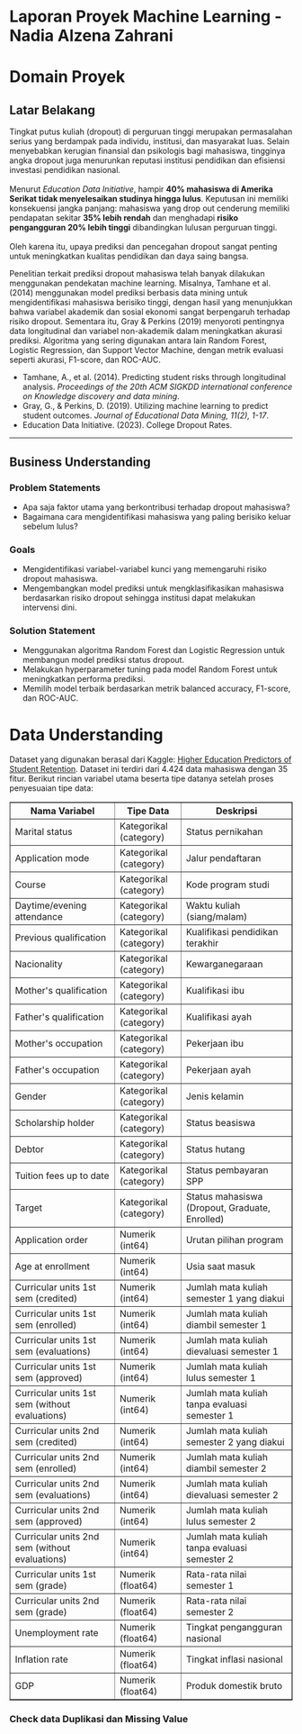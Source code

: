 # Laporan Proyek Machine Learning - Nadia Alzena Zahrani

# Domain Proyek

<h2>Latar Belakang</h2>
<p>
Tingkat putus kuliah (dropout) di perguruan tinggi merupakan permasalahan serius yang berdampak pada individu, institusi, dan masyarakat luas. Selain menyebabkan kerugian finansial dan psikologis bagi mahasiswa, tingginya angka dropout juga menurunkan reputasi institusi pendidikan dan efisiensi investasi pendidikan nasional. 
<br><br>
Menurut <i>Education Data Initiative</i>, hampir <b>40% mahasiswa di Amerika Serikat tidak menyelesaikan studinya hingga lulus</b>. Keputusan ini memiliki konsekuensi jangka panjang: mahasiswa yang drop out cenderung memiliki pendapatan sekitar <b>35% lebih rendah</b> dan menghadapi <b>risiko pengangguran 20% lebih tinggi</b> dibandingkan lulusan perguruan tinggi.
<br><br>
Oleh karena itu, upaya prediksi dan pencegahan dropout sangat penting untuk meningkatkan kualitas pendidikan dan daya saing bangsa.
</p>
<p>
Penelitian terkait prediksi dropout mahasiswa telah banyak dilakukan menggunakan pendekatan machine learning. Misalnya, Tamhane et al. (2014) menggunakan model prediksi berbasis data mining untuk mengidentifikasi mahasiswa berisiko tinggi, dengan hasil yang menunjukkan bahwa variabel akademik dan sosial ekonomi sangat berpengaruh terhadap risiko dropout. Sementara itu, Gray & Perkins (2019) menyoroti pentingnya data longitudinal dan variabel non-akademik dalam meningkatkan akurasi prediksi. Algoritma yang sering digunakan antara lain Random Forest, Logistic Regression, dan Support Vector Machine, dengan metrik evaluasi seperti akurasi, F1-score, dan ROC-AUC.
</p>
<ul>
  <li>Tamhane, A., et al. (2014). Predicting student risks through longitudinal analysis. <i>Proceedings of the 20th ACM SIGKDD international conference on Knowledge discovery and data mining</i>.</li>
  <li>Gray, G., & Perkins, D. (2019). Utilizing machine learning to predict student outcomes. <i>Journal of Educational Data Mining, 11(2), 1-17</i>.</li>
  <li>Education Data Initiative. (2023). College Dropout Rates.</li>
</ul>


<hr>

<h2>Business Understanding</h2>
<h3>Problem Statements</h3>
<ul>
  <li>Apa saja faktor utama yang berkontribusi terhadap dropout mahasiswa?</li>
  <li>Bagaimana cara mengidentifikasi mahasiswa yang paling berisiko keluar sebelum lulus?</li>
</ul>
<h3>Goals</h3>
<ul>
  <li>Mengidentifikasi variabel-variabel kunci yang memengaruhi risiko dropout mahasiswa.</li>
  <li>Mengembangkan model prediksi untuk mengklasifikasikan mahasiswa berdasarkan risiko dropout sehingga institusi dapat melakukan intervensi dini.</li>
</ul>
<h3>Solution Statement</h3>
<ul>
  <li>Menggunakan algoritma Random Forest dan Logistic Regression untuk membangun model prediksi status dropout.</li>
  <li>Melakukan hyperparameter tuning pada model Random Forest untuk meningkatkan performa prediksi.</li>
  <li>Memilih model terbaik berdasarkan metrik balanced accuracy, F1-score, dan ROC-AUC.</li>
</ul>

# Data Understanding
<p>
Dataset yang digunakan berasal dari Kaggle: <a href="https://www.kaggle.com/datasets/thedevastator/higher-education-predictors-of-student-retention/data" target="_blank">Higher Education Predictors of Student Retention</a>.
Dataset ini terdiri dari 4.424 data mahasiswa dengan 35 fitur. Berikut rincian variabel utama beserta tipe datanya setelah proses penyesuaian tipe data:
</p>
<table border="1" cellpadding="4" cellspacing="0">
  <tr>
    <th>Nama Variabel</th>
    <th>Tipe Data</th>
    <th>Deskripsi</th>
  </tr>
  <!-- Kategori (categorical) -->
  <tr><td>Marital status</td><td>Kategorikal (category)</td><td>Status pernikahan</td></tr>
  <tr><td>Application mode</td><td>Kategorikal (category)</td><td>Jalur pendaftaran</td></tr>
  <tr><td>Course</td><td>Kategorikal (category)</td><td>Kode program studi</td></tr>
  <tr><td>Daytime/evening attendance</td><td>Kategorikal (category)</td><td>Waktu kuliah (siang/malam)</td></tr>
  <tr><td>Previous qualification</td><td>Kategorikal (category)</td><td>Kualifikasi pendidikan terakhir</td></tr>
  <tr><td>Nacionality</td><td>Kategorikal (category)</td><td>Kewarganegaraan</td></tr>
  <tr><td>Mother's qualification</td><td>Kategorikal (category)</td><td>Kualifikasi ibu</td></tr>
  <tr><td>Father's qualification</td><td>Kategorikal (category)</td><td>Kualifikasi ayah</td></tr>
  <tr><td>Mother's occupation</td><td>Kategorikal (category)</td><td>Pekerjaan ibu</td></tr>
  <tr><td>Father's occupation</td><td>Kategorikal (category)</td><td>Pekerjaan ayah</td></tr>
  <tr><td>Gender</td><td>Kategorikal (category)</td><td>Jenis kelamin</td></tr>
  <tr><td>Scholarship holder</td><td>Kategorikal (category)</td><td>Status beasiswa</td></tr>
  <tr><td>Debtor</td><td>Kategorikal (category)</td><td>Status hutang</td></tr>
  <tr><td>Tuition fees up to date</td><td>Kategorikal (category)</td><td>Status pembayaran SPP</td></tr>
  <tr><td>Target</td><td>Kategorikal (category)</td><td>Status mahasiswa (Dropout, Graduate, Enrolled)</td></tr>

  <!-- Integer -->
  <tr><td>Application order</td><td>Numerik (int64)</td><td>Urutan pilihan program</td></tr>
  <tr><td>Age at enrollment</td><td>Numerik (int64)</td><td>Usia saat masuk</td></tr>
  <tr><td>Curricular units 1st sem (credited)</td><td>Numerik (int64)</td><td>Jumlah mata kuliah semester 1 yang diakui</td></tr>
  <tr><td>Curricular units 1st sem (enrolled)</td><td>Numerik (int64)</td><td>Jumlah mata kuliah diambil semester 1</td></tr>
  <tr><td>Curricular units 1st sem (evaluations)</td><td>Numerik (int64)</td><td>Jumlah mata kuliah dievaluasi semester 1</td></tr>
  <tr><td>Curricular units 1st sem (approved)</td><td>Numerik (int64)</td><td>Jumlah mata kuliah lulus semester 1</td></tr>
  <tr><td>Curricular units 1st sem (without evaluations)</td><td>Numerik (int64)</td><td>Jumlah mata kuliah tanpa evaluasi semester 1</td></tr>
  <tr><td>Curricular units 2nd sem (credited)</td><td>Numerik (int64)</td><td>Jumlah mata kuliah semester 2 yang diakui</td></tr>
  <tr><td>Curricular units 2nd sem (enrolled)</td><td>Numerik (int64)</td><td>Jumlah mata kuliah diambil semester 2</td></tr>
  <tr><td>Curricular units 2nd sem (evaluations)</td><td>Numerik (int64)</td><td>Jumlah mata kuliah dievaluasi semester 2</td></tr>
  <tr><td>Curricular units 2nd sem (approved)</td><td>Numerik (int64)</td><td>Jumlah mata kuliah lulus semester 2</td></tr>
  <tr><td>Curricular units 2nd sem (without evaluations)</td><td>Numerik (int64)</td><td>Jumlah mata kuliah tanpa evaluasi semester 2</td></tr>

  <!-- Float -->
  <tr><td>Curricular units 1st sem (grade)</td><td>Numerik (float64)</td><td>Rata-rata nilai semester 1</td></tr>
  <tr><td>Curricular units 2nd sem (grade)</td><td>Numerik (float64)</td><td>Rata-rata nilai semester 2</td></tr>
  <tr><td>Unemployment rate</td><td>Numerik (float64)</td><td>Tingkat pengangguran nasional</td></tr>
  <tr><td>Inflation rate</td><td>Numerik (float64)</td><td>Tingkat inflasi nasional</td></tr>
  <tr><td>GDP</td><td>Numerik (float64)</td><td>Produk domestik bruto</td></tr>
</table>


<h3>Check data Duplikasi dan Missing Value</h3>
